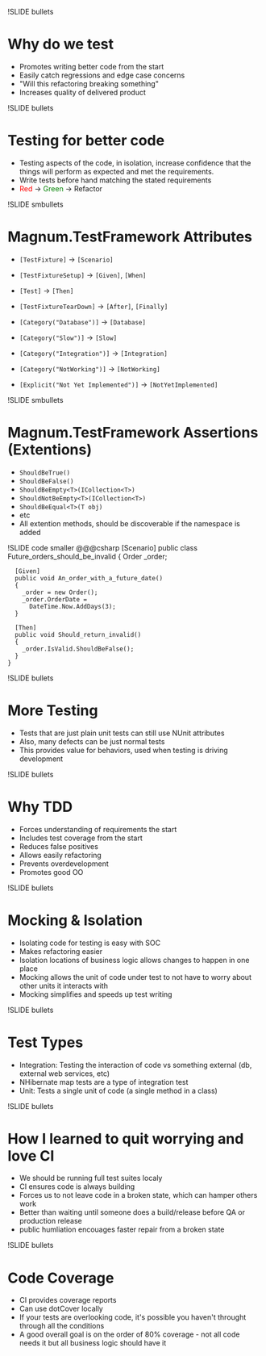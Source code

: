 !SLIDE bullets 
# Why do we test #

* Promotes writing better code from the start
* Easily catch regressions and edge case concerns
* "Will this refactoring breaking something"
* Increases quality of delivered product

!SLIDE bullets
# Testing for better code #

* Testing aspects of the code, in isolation, increase confidence that the
things will perform as expected and met the requirements. 
* Write tests before hand matching the stated requirements 
* <span style='color: red'>Red</span> &#8594;
<span style='color: green'>Green</span> &#8594; Refactor

!SLIDE smbullets
# Magnum.TestFramework Attributes #

* `[TestFixture]` &#8594; `[Scenario]` 
* `[TestFixtureSetup]` &#8594; `[Given]`, `[When]`
* `[Test]` &#8594; `[Then]`
* `[TestFixtureTearDown]` &#8594; `[After]`, `[Finally]`

* `[Category("Database")]` &#8594; `[Database]`
* `[Category("Slow")]` &#8594; `[Slow]`
* `[Category("Integration")]` &#8594; `[Integration]`
* `[Category("NotWorking")]` &#8594; `[NotWorking]`

* `[Explicit("Not Yet Implemented")]` &#8594; `[NotYetImplemented]`

!SLIDE smbullets
# Magnum.TestFramework Assertions (Extentions) #

* `ShouldBeTrue()`
* `ShouldBeFalse()`
* `ShouldBeEmpty<T>(ICollection<T>)`
* `ShouldNotBeEmpty<T>(ICollection<T>)`
* `ShouldBeEqual<T>(T obj)`
* etc
* All extention methods, should be discoverable if the namespace is added

!SLIDE code smaller
    @@@csharp
    [Scenario]
    public class Future_orders_should_be_invalid
    {
      Order _order;
      
      [Given]
      public void An_order_with_a_future_date()
      {
        _order = new Order();
        _order.OrderDate = 
          DateTime.Now.AddDays(3);
      }
    
      [Then]
      public void Should_return_invalid()
      {
        _order.IsValid.ShouldBeFalse();
      }
    }

!SLIDE bullets
# More Testing #

* Tests that are just plain unit tests can still use NUnit attributes
* Also, many defects can be just normal tests
* This provides value for behaviors, used when testing is driving development

!SLIDE bullets

# Why TDD #

* Forces understanding of requirements the start
* Includes test coverage from the start
* Reduces false positives
* Allows easily refactoring
* Prevents overdevelopment
* Promotes good OO

!SLIDE bullets

# Mocking & Isolation #

* Isolating code for testing is easy with SOC
* Makes refactoring easier
* Isolation locations of business logic allows changes to happen in one place
* Mocking allows the unit of code under test to not have to worry about other units it interacts with
* Mocking simplifies and speeds up test writing

!SLIDE bullets
# Test Types #

* Integration: Testing the interaction of code vs something external (db, external web services, etc)
* NHibernate map tests are a type of integration test
* Unit: Tests a single unit of code (a single method in a class)

!SLIDE bullets
# How I learned to quit worrying and love CI #

* We should be running full test suites localy
* CI ensures code is always building
* Forces us to not leave code in a broken state, which can hamper others work
* Better than waiting until someone does a build/release before QA or production release
* public humliation encouages faster repair from a broken state

!SLIDE bullets
# Code Coverage #

* CI provides coverage reports
* Can use dotCover locally
* If your tests are overlooking code, it's possible you haven't throught through all the conditions
* A good overall goal is on the order of 80% coverage - not all code needs it but all business logic should have it
